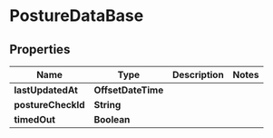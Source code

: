 

# PostureDataBase


## Properties

| Name | Type | Description | Notes |
|------------ | ------------- | ------------- | -------------|
|**lastUpdatedAt** | **OffsetDateTime** |  |  |
|**postureCheckId** | **String** |  |  |
|**timedOut** | **Boolean** |  |  |



